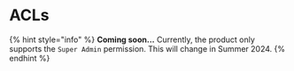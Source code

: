 # ACLs


{% hint style="info" %}
**Coming soon...** Currently, the product only supports the `Super Admin` permission. This will change in Summer 2024.
{% endhint %}
